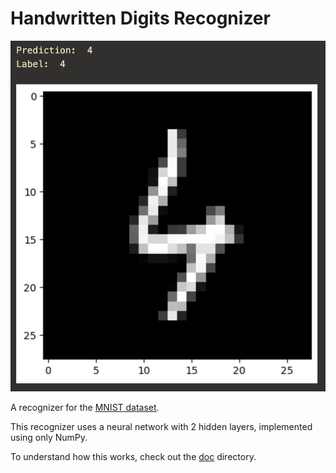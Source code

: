 # Handwritten Digits Recognizer

![predict image](img/predict.png)

A recognizer for the [MNIST dataset](http://yann.lecun.com/exdb/mnist/).

This recognizer uses a neural network with 2 hidden layers, implemented using only NumPy. 

To understand how this works, check out the [doc](doc/) directory.
